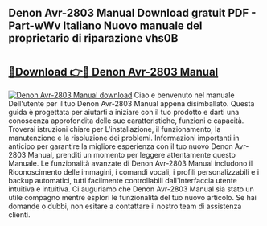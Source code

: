 ## Denon Avr-2803 Manual Download gratuit PDF - Part-wWv Italiano Nuovo manuale del proprietario di riparazione vhs0B

# <h2><a href="http://dfbh1mh.blite.top/?on=Denon+Avr-2803+Manual">🔗Download 👉🔴 Denon Avr-2803 Manual</a></h2>

[![Denon Avr-2803 Manual download](https://i.imgur.com/lujVjoI.png)](http://dfbh1mh.blite.top/?on=Denon+Avr-2803+Manual)
Ciao e benvenuto nel manuale Dell'utente per il tuo Denon Avr-2803 Manual appena disimballato. Questa guida è progettata per aiutarti a iniziare con il tuo prodotto e darti una conoscenza approfondita delle sue caratteristiche, funzioni e capacità. Troverai istruzioni chiare per L'installazione, il funzionamento, la manutenzione e la risoluzione dei problemi. Informazioni importanti in anticipo per garantire la migliore esperienza con il tuo nuovo Denon Avr-2803 Manual, prenditi un momento per leggere attentamente questo Manuale. Le funzionalità avanzate di Denon Avr-2803 Manual includono il Riconoscimento delle immagini, i comandi vocali, i profili personalizzabili e i backup automatici, tutti facilmente controllabili dall'interfaccia utente intuitiva e intuitiva. Ci auguriamo che Denon Avr-2803 Manual sia stato un utile compagno mentre esplori le funzionalità del tuo nuovo articolo. Se hai domande o dubbi, non esitare a contattare il nostro team di assistenza clienti.
